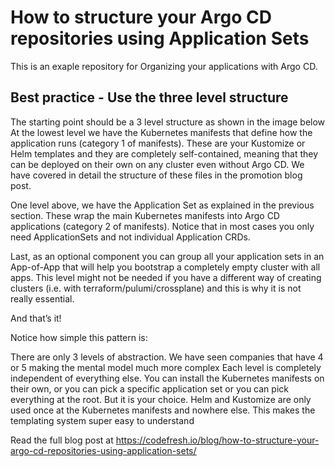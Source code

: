 # How to structure your Argo CD repositories using Application Sets

This is an exaple repository for Organizing your applications with Argo CD.

## Best practice - Use the three level structure

The starting point should be a 3 level structure as shown in the image below
At the lowest level we have the Kubernetes manifests that define how the application runs (category 1 of manifests). These are your Kustomize or Helm templates and they are completely self-contained, meaning that they can be deployed on their own on any cluster even without Argo CD. We have covered in detail the structure of these files in the promotion blog post. 

One level above, we have the Application Set as explained in the previous section. These wrap the main Kubernetes manifests into Argo CD applications (category 2 of manifests). Notice that in most cases you only need ApplicationSets and not individual Application CRDs.

Last, as an optional component you can group all your application sets in an App-of-App that will help you bootstrap a completely empty cluster with all apps. This level might not be needed if you have a different way of creating clusters (i.e. with terraform/pulumi/crossplane) and this is why it is not really essential.

And that’s it!

Notice how simple this pattern is:

There are only 3 levels of abstraction. We have seen companies that have 4 or 5 making the mental model much more complex
Each level is completely independent of everything else. You can install the Kubernetes manifests on their own, or you can pick a specific application set or you can pick everything at the root. But it is your choice.
Helm and Kustomize are only used once at the Kubernetes manifests and nowhere else. This makes the templating system super easy to understand

Read the full blog post at https://codefresh.io/blog/how-to-structure-your-argo-cd-repositories-using-application-sets/


